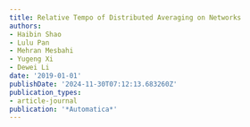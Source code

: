 ```yaml
---
title: Relative Tempo of Distributed Averaging on Networks
authors:
- Haibin Shao
- Lulu Pan
- Mehran Mesbahi
- Yugeng Xi
- Dewei Li
date: '2019-01-01'
publishDate: '2024-11-30T07:12:13.683260Z'
publication_types:
- article-journal
publication: '*Automatica*'
---
```

